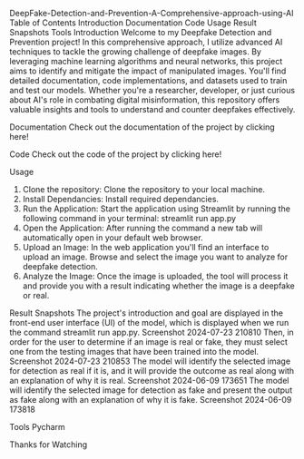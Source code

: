 DeepFake-Detection-and-Prevention-A-Comprehensive-approach-using-AI
Table of Contents
Introduction
Documentation
Code
Usage
Result Snapshots
Tools
Introduction
Welcome to my Deepfake Detection and Prevention project! In this comprehensive approach, I utilize advanced AI techniques to tackle the growing challenge of deepfake images. By leveraging machine learning algorithms and neural networks, this project aims to identify and mitigate the impact of manipulated images. You'll find detailed documentation, code implementations, and datasets used to train and test our models. Whether you're a researcher, developer, or just curious about AI's role in combating digital misinformation, this repository offers valuable insights and tools to understand and counter deepfakes effectively.

Documentation
Check out the documentation of the project by clicking here!

Code
Check out the code of the project by clicking here!

Usage
1. Clone the repository: Clone the repository to your local machine.
2. Install Dependancies: Install required dependancies.
3. Run the Application: Start the application using Streamlit by running the following command in your terminal: streamlit run app.py
4. Open the Application: After running the command a new tab will automatically open in your default web browser.
5. Upload an Image: In the web application you'll find an interface to upload an image. Browse and select the image you want to analyze for deepfake detection.
6. Analyze the Image: Once the image is uploaded, the tool will process it and provide you with a result indicating whether the image is a deepfake or real.

Result Snapshots
The project's introduction and goal are displayed in the front-end user interface (UI) of the model, which is displayed when we run the command streamlit run app.py.
Screenshot 2024-07-23 210810
Then, in order for the user to determine if an image is real or fake, they must select one from the testing images that have been trained into the model.
Screenshot 2024-07-23 210853
The model will identify the selected image for detection as real if it is, and it will provide the outcome as real along with an explanation of why it is real.
Screenshot 2024-06-09 173651
The model will identify the selected image for detection as fake and present the output as fake along with an explanation of why it is fake.
Screenshot 2024-06-09 173818

Tools
Pycharm

Thanks for Watching
